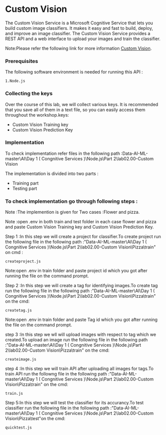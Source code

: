 # Custom Vision

The Custom Vision Service is a Microsoft Cognitive Service that lets you build custom image classifiers. It makes it easy and fast to build, deploy, and improve an image classifier. The Custom Vision Service provides a REST API and a web interface to upload your images and train the classifier.

Note:Please refer the following link for more information [Custom Vision](https://azure.microsoft.com/en-in/services/cognitive-services/custom-vision-service/).

### Prerequisites

The following software environment is needed for running this API :
```
1.Node.js
```

### Collecting the keys

Over the course of this lab, we will collect various keys. It is recommended that you save all of them in a text file, so you can easily access them throughout the workshop.keys:


* Custom Vision Training key
* Custom Vision Prediction Key



### Implementation

To check implementation refer files in the following path :Data-AI-ML-master\AI\Day 1 ( Congnitive Services )\Node.js\Part 2\lab02.00-Custom Vision

The implementation is divided into two parts :

* Training part
* Testing part


### To check implementation go through following steps :

Note :The implemention is given for Two cases :Flower and pizza.

Note :open .env in both train and test folder in each case flower and pizza and paste Custom Vision Training key and Custom Vision Prediction Key.

Step 1 :In this step we will create a project for classifier.To create project run the following file in the following path :"Data-AI-ML-master\AI\Day 1 ( Congnitive Services )\Node.js\Part 2\lab02.00-Custom Vision\Pizza\train" on cmd :

```
createproject.js

```
Note:open .env in train folder and paste project id which you got after running the file on the command prompt.

Step 2 :In this step we will create a tag for identifying images.To create tag run the following file in the following path :"Data-AI-ML-master\AI\Day 1 ( Congnitive Services )\Node.js\Part 2\lab02.00-Custom Vision\Pizza\train" on the cmd:
```
createtag.js

```
Note:open .env in train folder and paste Tag id which you got after running the file on the command prompt.

step 3 :In this step we wll will upload images with respect to tag which we created.To upload an image run the following file in the following path :"Data-AI-ML-master\AI\Day 1 ( Congnitive Services )\Node.js\Part 2\lab02.00-Custom Vision\Pizza\train" on the cmd:

```
createimage.js

```
step 4 :In this step we will train API after uploading all images for tags.To train API run the followng file in the following path :"Data-AI-ML-master\AI\Day 1 ( Congnitive Services )\Node.js\Part 2\lab02.00-Custom Vision\Pizza\train" on the cmd:

```
train.js

```
Step 5:In this step we will test the classifier for its accurancy.To test classifier run the following file in the following path :"Data-AI-ML-master\AI\Day 1 ( Congnitive Services )\Node.js\Part 2\lab02.00-Custom Vision\Pizza\test"on the cmd:
```
quicktest.js

```

